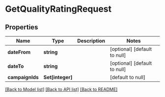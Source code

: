 # GetQualityRatingRequest

## Properties
Name | Type | Description | Notes
------------ | ------------- | ------------- | -------------
**dateFrom** | **string** |  | [optional] [default to null]
**dateTo** | **string** |  | [optional] [default to null]
**campaignIds** | **Set[integer]** |  | [default to null]

[[Back to Model list]](../README.md#documentation-for-models) [[Back to API list]](../README.md#documentation-for-api-endpoints) [[Back to README]](../README.md)



